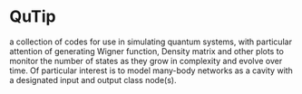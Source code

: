 # QuTip
a collection of codes for use in simulating quantum systems, with particular attention of generating Wigner function, Density matrix and other plots to monitor the number of states as they grow in complexity and evolve over time. Of particular interest is to model many-body networks as a cavity with a designated input and output class node(s).

